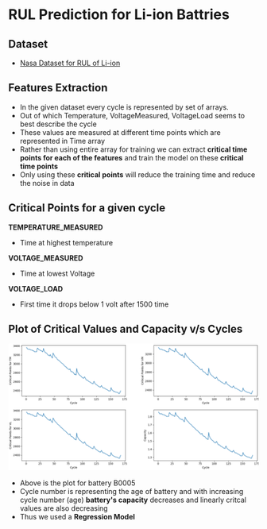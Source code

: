# RUL Prediction for Li-ion Battries

## Dataset
* [Nasa Dataset for RUL of Li-ion](https://ti.arc.nasa.gov/tech/dash/groups/pcoe/prognostic-data-repository/#battery)

## Features Extraction

- In the given dataset every cycle is represented by set of arrays.
- Out of which Temperature, VoltageMeasured, VoltageLoad seems to best describe the cycle
- These values are measured at different time points which are represented in Time array
- Rather than using entire array for training we can extract **critical time points for each of the features** and train the model on these **critical time points**
- Only using these **critical points** will reduce the training time and reduce the noise in data

## Critical Points for a given cycle
**TEMPERATURE_MEASURED**
- Time at highest temperature

**VOLTAGE_MEASURED**
- Time at lowest Voltage
  
**VOLTAGE_LOAD**
- First time it drops below 1 volt after 1500 time

## Plot of Critical Values and Capacity v/s Cycles
![Battery B0005](/CriticalValues.png)
* Above is the plot for battery B0005
* Cycle number is representing the age of battery and with increasing cycle number (age) **battery's capacity** decreases and linearly critcal values are also decreasing
* Thus we used a **Regression Model**

